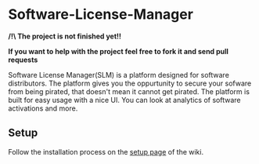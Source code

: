 # Software-License-Manager
**/!\ The project is not finished yet!!**

**If you want to help with the project feel free to fork it and send pull requests**

Software License Manager(SLM) is a platform designed for software distributors.
The platform gives you the oppurtunity to secure your sofware from being pirated, that doesn't mean it cannot get pirated.
The platform is built for easy usage with a nice UI. You can look at analytics of software activations and more.

## Setup
Follow the installation process on the [setup page](https://github.com/WatcherWhale/Software-License-Manager/wiki/Setup) of the wiki.
